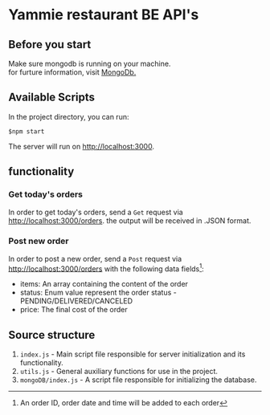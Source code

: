 # Yammie restaurant BE API's

## Before you start

Make sure mongodb is running on your machine.\
for furture information, visit [MongoDb.](https://www.mongodb.com/docs/manual/administration/install-community/)


## Available Scripts

In the project directory, you can run:
```
$npm start
```
The server will run on [http://localhost:3000](http://localhost:3000).

## functionality

### Get today's orders

 In order to get today's orders, send a `Get` request via [http://localhost:3000/orders](http://localhost:3000/orders). the output will be received in .JSON format.

### Post new order
 In order to post a new order, send a `Post` request via [http://localhost:3000/orders](http://localhost:3000/orders) with the following data fields[^1]:
- items: An array containing the content of the order
- status: Enum value represent the order status - PENDING/DELIVERED/CANCELED
- price: The final cost of the order


## Source structure
1. `index.js` - Main script file responsible for server initialization and its functionality.
2. `utils.js` - General auxiliary functions for use in the project.
3. `mongoDB/index.js` - A script file responsible for initializing the database.


 [^1]: An order ID, order date and time will be added to each order